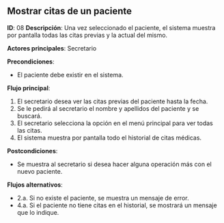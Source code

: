 ## Mostrar citas de un paciente

**ID**: 08
**Descripción**: Una vez seleccionado el paciente, el sistema muestra por pantalla todas las citas previas y la actual del mismo.

**Actores principales**: Secretario

**Precondiciones**:
* El paciente debe existir en el sistema.

**Flujo principal**:
1. El secretario desea ver las citas previas del paciente hasta la fecha.
1. Se le pedirá al secretario el nombre y apellidos del paciente y se buscará.
1. El secretario selecciona la opción en el menú principal para ver todas las citas.
1. El sistema muestra por pantalla todo el historial de citas médicas.

**Postcondiciones**:

* Se muestra al secretario si desea hacer alguna operación más con el nuevo paciente.

**Flujos alternativos**:

* 2.a. Si no existe el paciente, se muestra un mensaje de error.
* 4.a. Si el paciente no tiene citas en el historial, se mostrará un mensaje que lo indique.